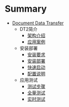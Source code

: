 # Summary

* [Document Data Transfer](README.md)
    * DT2简介
        * [架构介绍](./D2T简介/架构简介.md)
        * [应用案例](./D2T简介/应用案例.md)
    * 安装部署
        * [安装要求](./安装部署/环境要求.md)
        * [安装部署](./安装部署/安装部署.md)
        * [快速启动](./安装部署/快速启动.md)
        * [配置说明](./配置说明/配置介绍.md)
    * 应用测试
        * [测试步骤](./应用测试/测试步骤.md)
        * [全量测试](./应用测试/全量测试.md)
        * [实时测试](./应用测试/实时测试.md)

